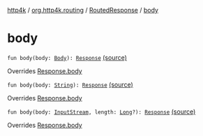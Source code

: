 [http4k](../../index.md) / [org.http4k.routing](../index.md) / [RoutedResponse](index.md) / [body](./body.md)

# body

`fun body(body: `[`Body`](../../org.http4k.core/-body/index.md)`): `[`Response`](../../org.http4k.core/-response/index.md) [(source)](https://github.com/http4k/http4k/blob/master/http4k-core/src/main/kotlin/org/http4k/routing/routing.kt#L142)

Overrides [Response.body](../../org.http4k.core/-response/body.md)


`fun body(body: `[`String`](https://kotlinlang.org/api/latest/jvm/stdlib/kotlin/-string/index.html)`): `[`Response`](../../org.http4k.core/-response/index.md) [(source)](https://github.com/http4k/http4k/blob/master/http4k-core/src/main/kotlin/org/http4k/routing/routing.kt#L144)

Overrides [Response.body](../../org.http4k.core/-response/body.md)


`fun body(body: `[`InputStream`](http://docs.oracle.com/javase/6/docs/api/java/io/InputStream.html)`, length: `[`Long`](https://kotlinlang.org/api/latest/jvm/stdlib/kotlin/-long/index.html)`?): `[`Response`](../../org.http4k.core/-response/index.md) [(source)](https://github.com/http4k/http4k/blob/master/http4k-core/src/main/kotlin/org/http4k/routing/routing.kt#L146)

Overrides [Response.body](../../org.http4k.core/-response/body.md)

